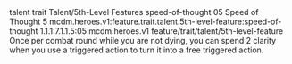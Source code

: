 <ability>
  <metadata>
    <class>talent</class>
    <feature_type>trait</feature_type>
    <file_dpath>Talent/5th-Level Features</file_dpath>
    <item_id>speed-of-thought</item_id>
    <item_index>05</item_index>
    <item_name>Speed of Thought</item_name>
    <level>5</level>
    <scc>mcdm.heroes.v1:feature.trait.talent.5th-level-feature:speed-of-thought</scc>
    <scdc>1.1.1:7.1.1.5:05</scdc>
    <source>mcdm.heroes.v1</source>
    <type>feature/trait/talent/5th-level-feature</type>
  </metadata>
  <effects>
    <effect type="mundane">Once per combat round while you are not dying, you can spend 2 clarity when you use a triggered action to turn it into a free triggered action.</effect>
  </effects>
</ability>
